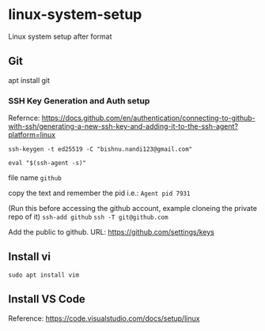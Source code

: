 # linux-system-setup
Linux system setup after format

## Git

apt install git

### SSH Key Generation and Auth setup

Refernce: https://docs.github.com/en/authentication/connecting-to-github-with-ssh/generating-a-new-ssh-key-and-adding-it-to-the-ssh-agent?platform=linux

`ssh-keygen -t ed25519 -C "bishnu.nandi123@gmail.com"`

`eval "$(ssh-agent -s)"`



file name `github`

copy the text and remember the pid i.e.: `Agent pid 7931`


(Run this before accessing the github account, example cloneing the private repo of it)
`ssh-add github`
`ssh -T git@github.com`


Add the public to github.
URL: https://github.com/settings/keys


## Install vi

`sudo apt install vim`
 

## Install VS Code

Reference: https://code.visualstudio.com/docs/setup/linux



